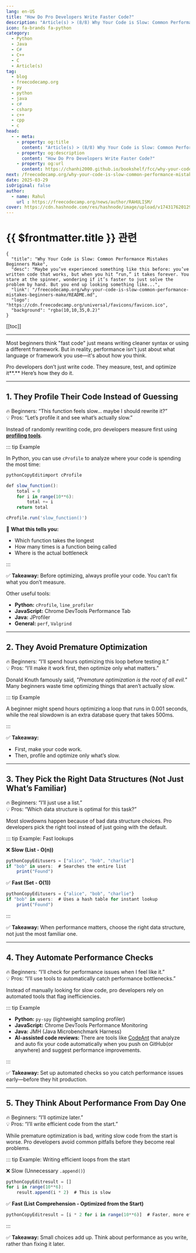 ```yaml
---
lang: en-US
title: "How Do Pro Developers Write Faster Code?"
description: "Article(s) > (8/8) Why Your Code is Slow: Common Performance Mistakes Beginners Make"
icon: fa-brands fa-python
category:
  - Python
  - Java
  - C#
  - C++
  - C
  - Article(s)
tag:
  - blog
  - freecodecamp.org
  - py
  - python
  - java
  - c#
  - csharp
  - c++
  - cpp
  - c
head:
  - - meta:
    - property: og:title
      content: "Article(s) > (8/8) Why Your Code is Slow: Common Performance Mistakes Beginners Make"
    - property: og:description
      content: "How Do Pro Developers Write Faster Code?"
    - property: og:url
      content: https://chanhi2000.github.io/bookshelf/fcc/why-your-code-is-slow-common-performance-mistakes-beginners-make/how-do-pro-developers-write-faster-code.html
next: /freecodecamp.org/why-your-code-is-slow-common-performance-mistakes-beginners-make/README.md#🚀-final-thoughts-lessons-learned-the-hard-way
date: 2025-03-29
isOriginal: false
author:
  - name: Rahul
    url : https://freecodecamp.org/news/author/RAHULISM/
cover: https://cdn.hashnode.com/res/hashnode/image/upload/v1743176201295/448f0407-8a15-4b59-a91f-8a197bc07578.png
---
```


# {{ $frontmatter.title }} 관련

```component VPCard
{
  "title": "Why Your Code is Slow: Common Performance Mistakes Beginners Make",
  "desc": "Maybe you’ve experienced something like this before: you’ve written code that works, but when you hit “run,” it takes forever. You stare at the spinner, wondering if it’s faster to just solve the problem by hand. But you end up looking something like...",
  "link": "/freecodecamp.org/why-your-code-is-slow-common-performance-mistakes-beginners-make/README.md",
  "logo": "https://cdn.freecodecamp.org/universal/favicons/favicon.ico",
  "background": "rgba(10,10,35,0.2)"
}
```

[[toc]]

---

<SiteInfo
  name="Why Your Code is Slow: Common Performance Mistakes Beginners Make"
  desc="Maybe you’ve experienced something like this before: you’ve written code that works, but when you hit “run,” it takes forever. You stare at the spinner, wondering if it’s faster to just solve the problem by hand. But you end up looking something like..."
  url="https://freecodecamp.org/news/why-your-code-is-slow-common-performance-mistakes-beginners-make#heading-how-do-pro-developers-write-faster-code"
  logo="https://cdn.freecodecamp.org/universal/favicons/favicon.ico"
  preview="https://cdn.hashnode.com/res/hashnode/image/upload/v1743176201295/448f0407-8a15-4b59-a91f-8a197bc07578.png"/>

Most beginners think "fast code" just means writing cleaner syntax or using a different framework. But in reality, performance isn't just about what language or framework you use—it's about how you think.

Pro developers don’t just write code. They measure, test, and optimize it**.** Here’s how they do it.

---

## 1. They Profile Their Code Instead of Guessing

🔥 Beginners: “This function feels slow… maybe I should rewrite it?”  
💡 Pros: “Let’s profile it and see what’s actually slow.”

Instead of randomly rewriting code, pro developers measure first using [**profiling tools**](/freecodecamp.org/how-to-use-pythons-built-in-profiling-tools-examples-and-best-practices.md).

::: tip Example

In Python, you can use `cProfile` to analyze where your code is spending the most time:

```js
pythonCopyEditimport cProfile

def slow_function():
    total = 0
    for i in range(10**6):
        total += i
    return total

cProfile.run('slow_function()')
```

👀 **What this tells you:**

- Which function takes the longest
- How many times is a function being called
- Where is the actual bottleneck

:::

✅ **Takeaway:** Before optimizing, always profile your code. You can’t fix what you don’t measure.

Other useful tools:

- **Python:** `cProfile`, `line_profiler`
- **JavaScript:** Chrome DevTools Performance Tab
- **Java:** JProfiler
- **General:** `perf`, `Valgrind`

---

## 2. They Avoid Premature Optimization

🔥 Beginners: “I’ll spend hours optimizing this loop before testing it.”  
💡 Pros: “I’ll make it work first, then optimize only what matters.”

Donald Knuth famously said, *"Premature optimization is the root of all evil."* Many beginners waste time optimizing things that aren’t actually slow.

::: tip Example

A beginner might spend hours optimizing a loop that runs in 0.001 seconds, while the real slowdown is an extra database query that takes 500ms.

:::

✅ **Takeaway:**

- First, make your code work.
- Then, profile and optimize only what’s slow.

---

## 3. They Pick the Right Data Structures (Not Just What’s Familiar)

🔥 Beginners: “I’ll just use a list.”  
💡 Pros: “Which data structure is optimal for this task?”

Most slowdowns happen because of bad data structure choices. Pro developers pick the right tool instead of just going with the default.

::: tip Example: Fast lookups

❌ **Slow (List - O(n))**

```js
pythonCopyEditusers = ["alice", "bob", "charlie"]
if "bob" in users:  # Searches the entire list
    print("Found")
```

✅ **Fast (Set - O(1))**

```js
pythonCopyEditusers = {"alice", "bob", "charlie"}
if "bob" in users:  # Uses a hash table for instant lookup
    print("Found")
```

:::

✅ **Takeaway:** When performance matters, choose the right data structure, not just the most familiar one.

---

## 4. They Automate Performance Checks

🔥 Beginners: “I’ll check for performance issues when I feel like it.”  
💡 Pros: “I’ll use tools to automatically catch performance bottlenecks.”

Instead of manually looking for slow code, pro developers rely on automated tools that flag inefficiencies.

::: tip Example

- **Python:** `py-spy` (lightweight sampling profiler)
- **JavaScript:** Chrome DevTools Performance Monitoring
- **Java:** JMH (Java Microbenchmark Harness)
- **AI-assisted code reviews:** There are tools like [<VPIcon icon="fas fa-globe"/>CodeAnt](http://codeant.ai) that analyze and auto fix your code automatically when you push on GitHub(or anywhere) and suggest performance improvements.

:::

✅ **Takeaway:** Set up automated checks so you catch performance issues early—before they hit production.

---

## 5. They Think About Performance From Day One

🔥 Beginners: “I’ll optimize later.”  
💡 Pros: “I’ll write efficient code from the start.”

While premature optimization is bad, writing slow code from the start is worse. Pro developers avoid common pitfalls before they become real problems.

::: tip Example: Writing efficient loops from the start

❌ Slow (Unnecessary `.append()`)

```js
pythonCopyEditresult = []
for i in range(10**6):
    result.append(i * 2)  # This is slow
```

✅ **Fast (List Comprehension - Optimized from the Start)**

```js
pythonCopyEditresult = [i * 2 for i in range(10**6)]  # Faster, more efficient
```

:::

✅ **Takeaway:** Small choices add up. Think about performance as you write, rather than fixing it later.
